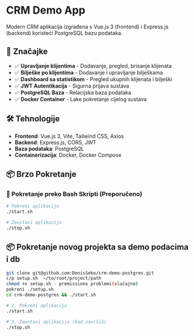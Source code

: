 # CRM Demo App

Modern CRM aplikacija izgrađena s Vue.js 3 (frontend) i Express.js (backend) koristeći PostgreSQL bazu podataka.

## 🚀 Značajke

- ✅ **Upravljanje klijentima** - Dodavanje, pregled, brisanje klijenata
- ✅ **Bilješke po klijentima** - Dodavanje i upravljanje bilješkama
- ✅ **Dashboard sa statistikom** - Pregled ukupnih klijenata i bilješki
- ✅ **JWT Autentikacija** - Sigurna prijava sustava
- ✅ **PostgreSQL Baza** - Relacijska baza podataka
- ✅ **Docker Container** - Lake pokretanje cijelog sustava

## 🛠 Tehnologije

- **Frontend**: Vue.js 3, Vite, Tailwind CSS, Axios
- **Backend**: Express.js, CORS, JWT
- **Baza podataka**: PostgreSQL
- **Containerizacija**: Docker, Docker Compose

## 📦 Brzo Pokretanje

### 🐳 Pokretanje preko Bash Skripti (Preporučeno)

```bash
# Pokreni aplikaciju
./start.sh

# Zaustavi aplikaciju  
./stop.sh

```

## 📦 Pokretanje  novog projekta sa demo podacima i db 

```bash
git clone git@github.com:DenisSeko/crm-demo-postgres.git
c/p setup.sh  ~/to/root/project/path
chmod +x setup.sh - premissions problemi(slučajno)
pokreni ./setup.sh 
cd crm-demo-postgres && ./start.sh

# 2. Pokreni aplikaciju
./start.sh

# 3. Zaustavi aplikaciju (kad završiš)
./stop.sh
```
